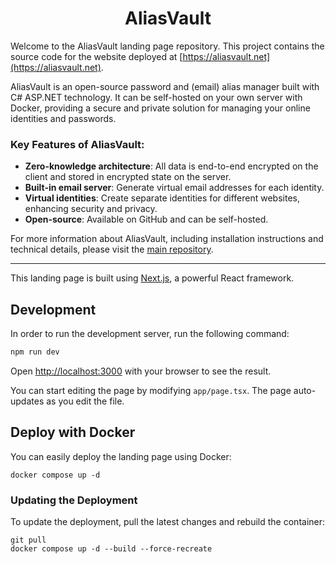 <div align="center">

<h1>AliasVault</h1>

</div>

Welcome to the AliasVault landing page repository. This project contains the source code for the website deployed at [https://aliasvault.net](https://aliasvault.net).

AliasVault is an open-source password and (email) alias manager built with C# ASP.NET technology. It can be self-hosted on your own server with Docker, providing a secure and private solution for managing your online identities and passwords.

### Key Features of AliasVault:
- **Zero-knowledge architecture**: All data is end-to-end encrypted on the client and stored in encrypted state on the server.
- **Built-in email server**: Generate virtual email addresses for each identity.
- **Virtual identities**: Create separate identities for different websites, enhancing security and privacy.
- **Open-source**: Available on GitHub and can be self-hosted.

For more information about AliasVault, including installation instructions and technical details, please visit the [main repository](https://github.com/lanedirt/AliasVault).

---

This landing page is built using [Next.js](https://nextjs.org), a powerful React framework.


## Development
In order to run the development server, run the following command:

```bash
npm run dev
```

Open [http://localhost:3000](http://localhost:3000) with your browser to see the result.

You can start editing the page by modifying `app/page.tsx`. The page auto-updates as you edit the file.

## Deploy with Docker
You can easily deploy the landing page using Docker:
```
docker compose up -d
```

### Updating the Deployment
To update the deployment, pull the latest changes and rebuild the container:
```
git pull
docker compose up -d --build --force-recreate
```